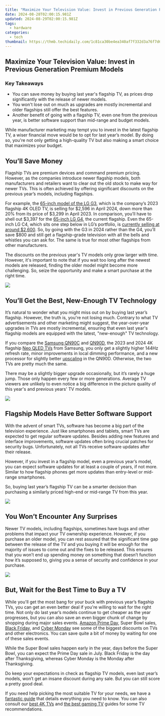 ```yaml
---
title: "Maximize Your Television Value: Invest in Previous Generation Premium Models"
date: 2024-08-28T02:00:15.981Z
updated: 2024-08-29T02:00:15.981Z
tags:
  - hardware
categories:
  - tech
thumbnail: https://thmb.techidaily.com/1c81ca30be4ea340af7f332d3a76f7d660b91fccbe6bb81eb5bf627c9ccf9af1.jpg
---
```


## Maximize Your Television Value: Invest in Previous Generation Premium Models

### Key Takeaways

* You can save money by buying last year's flagship TV, as prices drop significantly with the release of newer models.
* You won't lose out on much as upgrades are mostly incremental and older flagships still offer the best features.
* Another benefit of going with a flagship TV, even one from the previous year, is better software support than mid-range and budget models.

 While manufacturer marketing may tempt you to invest in the latest flagship TV, a wiser financial move would be to opt for last year’s model. By doing so, you're not only getting a high-quality TV but also making a smart choice that maximizes your budget.

##  You’ll Save Money

 Flagship TVs are premium devices and command premium pricing. However, as the companies introduce newer flagship models, both manufacturers and retailers want to clear out the old stock to make way for newer TVs. This is often achieved by offering significant discounts on the previous year’s models, including flagships.

 For example, the [65-inch model of the LG G3](https://www.amazon.com/LG-65-Inch-Processor-AI-Powered-OLED65G3PUA/dp/B0BVWZJ2YV/?tag=hotoge-20&ascsubtag=UUhtgUeUpU2002713&asc%5Frefurl=https%3A%2F%2Fwww.howtogeek.com%2Fwant-the-most-tv-for-your-dollar-buy-last-years-flagship-model%2F&asc%5Fcampaign=Evergreen), which is the company’s 2023 flagship 4K OLED TV, is selling for $2,596 in April 2024, down more than 20% from its price of $3,299 in April 2023\. In comparison, you’ll have to shell out $3,397 for the [65-inch LG G4](https://www.amazon.com/dp/B0CVRWSB8D/?tag=hotoge-20&ascsubtag=UUhtgUeUpU2002713&asc%5Frefurl=https%3A%2F%2Fwww.howtogeek.com%2Fwant-the-most-tv-for-your-dollar-buy-last-years-flagship-model%2F&asc%5Fcampaign=Evergreen), the current flagship. Even the 65-inch LG C4, which sits one step below in LG’s portfolio, is [currently selling at around $2,600](https://www.amazon.com/dp/B0CVS18PH9/?tag=hotoge-20&ascsubtag=UUhtgUeUpU2002713&asc%5Frefurl=https%3A%2F%2Fwww.howtogeek.com%2Fwant-the-most-tv-for-your-dollar-buy-last-years-flagship-model%2F&asc%5Fcampaign=Evergreen). So, by going with the G3 in 2024 rather than the G4, you’ll save $800 and still get a flagship-grade television with all the bells and whistles you can ask for. The same is true for most other flagships from other manufacturers.

 The discounts on the previous year's TV models only grow larger with time. However, it's important to note that if you wait too long after the newest models are released, finding the older model might become more challenging. So, seize the opportunity and make a smart purchase at the right time.

<!-- affiliate ads begin -->
<a href="https://store.movavi.com/affiliate.php?ACCOUNT=MOVAVI&AFFILIATE=108875&PATH=https%3A%2F%2Fwww.movavi.com%3FAFFILIATE%3D108875%26RESOURCE%3DBanner%2B728x90"><img src="https://mcusercontent.com/0885a03ded3d480dca9287f12/images/2e76fe6a-3010-1b37-7846-f34ff9c6b4ca.png" border="0"></a>
<!-- affiliate ads end -->
##  You’ll Get the Best, New-Enough TV Technology

 It’s natural to wonder what you might miss out on by buying last year’s flagship. However, the truth is, you're not losing much. Contrary to what TV advertisements and other marketing might suggest, the year-over-year upgrades in TVs are mostly incremental, ensuring that even last year's flagship models are equipped with the latest, "new-enough" TV technology.

 If you compare the [Samsung QN90C](https://ai-video-editing.techidaily.com/updated-2024-approved-understanding-the-dynamics-underlying-in-ai-slow-motion-editing/) and [QN90D](https://shop-links.co/link/?exclusive=1&publisher_slug=itechdaily19598&url=https%3A%2F%2Fwww.samsung.com%2Fus%2Ftelevisions-home-theater%2Ftvs%2Fsamsung-neo-qled-4k%2F65-class-qn90d-samsung-neo-qled-4k-qn65qn90dafxza%2F), the 2023 and 2024 4K flagship [Neo QLED TVs](https://some-techniques.techidaily.com/explore-1-5-iphone-podcast-platforms-for-all-for-2024/) from Samsung, you only get a slightly higher 144Hz refresh rate, minor improvements in local dimming performance, and a new processor for slightly better [upscaling](https://extra-information.techidaily.com/your-roadmap-to-mastery-the-ultimate-guide-to-google-podcasting/) in the QN90D. Otherwise, the two TVs are pretty much the same.

 There may be a slightly bigger upgrade occasionally, but it’s rarely a huge jump. Those only happen every few or more generations. Average TV viewers are unlikely to even notice a big difference in the picture quality of this year's and previous years' TV models.

<!-- affiliate ads begin -->
<a href="https://secure.2checkout.com/order/checkout.php?PRODS=4620778&QTY=1&AFFILIATE=108875&CART=1"><img src="https://secure.avangate.com/images/merchant/07dd4d5a72f5740ef0f035f201951476/300__250banner.jpg" border="0"></a>
<!-- affiliate ads end -->
##  Flagship Models Have Better Software Support

 With the advent of smart TVs, software has become a big part of the television experience. Just like smartphones and tablets, smart TVs are expected to get regular software updates. Besides adding new features and interface improvements, software updates often bring crucial patches for security bugs. Unfortunately, not all TVs receive software updates after their release.

 However, if you invest in a flagship model, even a previous year’s model, you can expect software updates for at least a couple of years, if not more. Similar to how flagship phones get more updates than entry-level or mid-range smartphones.

 So, buying last year’s flagship TV can be a smarter decision than purchasing a similarly priced high-end or mid-range TV from this year.

<!-- affiliate ads begin -->
<a href="https://estore.winxdvd.com/order/checkout.php?PRODS=4081991&QTY=1&AFFILIATE=108875&CART=1"><img src="https://www.winxdvd.com/affiliate/new-banner/wt-500x500.jpg" border="0"></a>
<!-- affiliate ads end -->
##  You Won’t Encounter Any Surprises

 Newer TV models, including flagships, sometimes have bugs and other problems that impact your TV ownership experience. However, if you purchase an older model, you can rest assured that the significant time gap between the release of the TV and you buying it will be enough for the majority of issues to come out and the fixes to be released. This ensures that you won’t end up spending money on something that doesn’t function how it’s supposed to, giving you a sense of security and confidence in your purchase.

<!-- affiliate ads begin -->
<a href="https://estore.winxdvd.com/order/checkout.php?PRODS=1412049&QTY=1&AFFILIATE=108875&CART=1"><img src="https://www.winxdvd.com/affiliate/new-banner/pt-200x200.jpg" border="0"></a>
<!-- affiliate ads end -->
##  But, Wait for the Best Time to Buy a TV

 While you'll get the most bang for your buck with previous year’s flagship TVs, you can get an even better deal if you're willing to wait for the right time. Not only do last year’s models continue to get cheaper as the year progresses, but you can also save an even bigger chunk of change by shopping during major sales events. [Amazon Prime Day](https://some-techniques.techidaily.com/in-2024-gaming-hub-clashes-with-content-creation-empire-a-detailed-twitchyoutube-comparison/), Super Bowl sales, [Black Friday](https://facebook-video-content.techidaily.com/boosting-daily-use-tips-to-stay-active-on-facebook/), and [Cyber Monday](https://on-screen-recording.techidaily.com/new-2024-approved-how-to-capture-computer-screens-and-webcam-video-simultaneously-on-windows10/) see some of the biggest discounts on TVs and other electronics. You can save quite a bit of money by waiting for one of these sales events.

 While the Super Bowl sales happen early in the year, days before the Super Bowl, you can expect the Prime Day sale in July. Black Friday is the day after Thanksgiving, whereas Cyber Monday is the Monday after Thanksgiving.

 Do keep your expectations in check as flagship TV models, even last year’s models, won’t get an insane discount during any sale. But you can still score a pretty good deal.

 If you need help picking the most suitable TV for your needs, we have a [fantastic guide](https://some-guidance.techidaily.com/master-the-remastered-yakuza-3-for-pc-with-these-essential-stability-fixes/) that details everything you need to know. You can also consult our [best 4K TVs](https://smart-video-creator.techidaily.com/jaycut-for-beginners-learn-how-to-edit-videos-online-for-free/) and [the best gaming TV](https://instagram-clips.techidaily.com/updated-visionvoice-tips-for-perfectly-sized-insta-posts/) guides for some TV recommendations.

<ins class="adsbygoogle"
     style="display:block"
     data-ad-format="autorelaxed"
     data-ad-client="ca-pub-7571918770474297"
     data-ad-slot="1223367746"></ins>



<ins class="adsbygoogle"
     style="display:block"
     data-ad-client="ca-pub-7571918770474297"
     data-ad-slot="8358498916"
     data-ad-format="auto"
     data-full-width-responsive="true"></ins>


